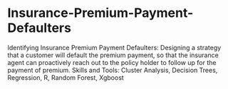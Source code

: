 # Insurance-Premium-Payment-Defaulters
Identifying Insurance Premium Payment Defaulters:  Designing a strategy that a customer will default the premium payment, so that the insurance agent can proactively reach out to the policy holder to follow up for the payment of premium. Skills and Tools: Cluster Analysis, Decision Trees, Regression, R, Random Forest, Xgboost

